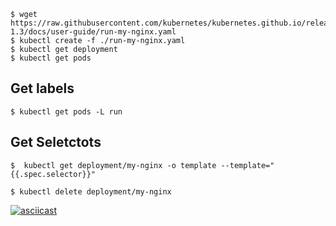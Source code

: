 ```
$ wget https://raw.githubusercontent.com/kubernetes/kubernetes.github.io/release-1.3/docs/user-guide/run-my-nginx.yaml
$ kubectl create -f ./run-my-nginx.yaml
$ kubectl get deployment
$ kubectl get pods
```

## Get labels
```
$ kubectl get pods -L run
```

## Get Seletctots
```
$  kubectl get deployment/my-nginx -o template --template="{{.spec.selector}}"
```

```
$ kubectl delete deployment/my-nginx
```

[![asciicast](https://asciinema.org/a/7t4qds1jmd00qex9oiggavam4.png)](https://asciinema.org/a/7t4qds1jmd00qex9oiggavam4)

<script type="text/javascript" src="https://asciinema.org/a/7t4qds1jmd00qex9oiggavam4.js" id="asciicast-7t4qds1jmd00qex9oiggavam4" async></script>
